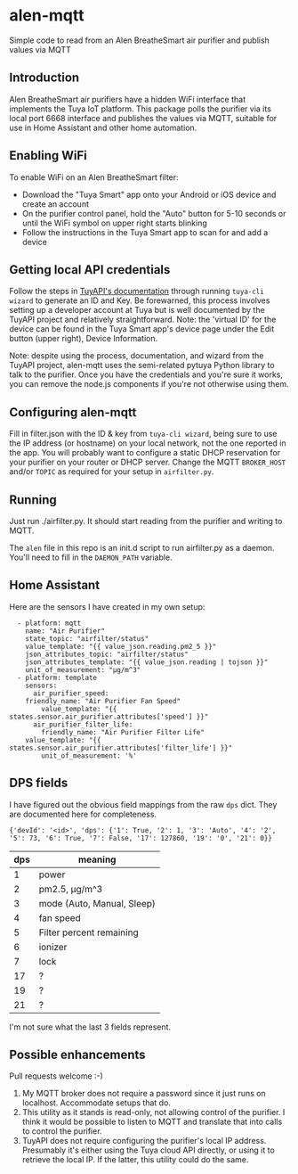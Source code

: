 # alen-mqtt
Simple code to read from an Alen BreatheSmart air purifier and publish values via MQTT

## Introduction
Alen BreatheSmart air purifiers have a hidden WiFi interface that implements the Tuya IoT platform. This package polls the purifier via its local port 6668 interface and publishes the values via MQTT, suitable for use in Home Assistant and other home automation.

## Enabling WiFi
To enable WiFi on an Alen BreatheSmart filter:
* Download the "Tuya Smart" app onto your Android or iOS device and create an account
* On the purifier control panel, hold the "Auto" button for 5-10 seconds or until the WiFi symbol on upper right starts blinking
* Follow the instructions in the Tuya Smart app to scan for and add a device

## Getting local API credentials
Follow the steps in [TuyAPI's documentation](https://github.com/codetheweb/tuyapi/blob/master/docs/SETUP.md) through running `tuya-cli wizard` to generate an ID and Key. Be forewarned, this process involves setting up a developer account at Tuya but is well documented by the TuyAPI project and relatively straightforward. Note: the 'virtual ID' for the device can be found in the Tuya Smart app's device page under the Edit button (upper right), Device Information.

Note: despite using the process, documentation, and wizard from the TuyAPI project, alen-mqtt uses the semi-related pytuya Python library to talk to the purifier. Once you have the credentials and you're sure it works, you can remove the node.js components if you're not otherwise using them.

## Configuring alen-mqtt
Fill in filter.json with the ID & key from `tuya-cli wizard`, being sure to use the IP address (or hostname) on your local network, not the one reported in the app. You will probably want to configure a static DHCP reservation for your purifier on your router or DHCP server. Change the MQTT `BROKER_HOST` and/or `TOPIC` as required for your setup in `airfilter.py`.

## Running
Just run ./airfilter.py. It should start reading from the purifier and writing to MQTT.

The `alen` file in this repo is an init.d script to run airfilter.py as a daemon. You'll need to fill in the `DAEMON_PATH` variable.

## Home Assistant
Here are the sensors I have created in my own setup:
```
  - platform: mqtt
    name: "Air Purifier"
    state_topic: "airfilter/status"
    value_template: "{{ value_json.reading.pm2_5 }}"
    json_attributes_topic: "airfilter/status"
    json_attributes_template: "{{ value_json.reading | tojson }}"
    unit_of_measurement: "μg/m^3"
  - platform: template
    sensors:
      air_purifier_speed:
	friendly_name: "Air Purifier Fan Speed"
        value_template: "{{ states.sensor.air_purifier.attributes['speed'] }}"
      air_purifier_filter_life:
        friendly_name: "Air Purifier Filter Life"
	value_template: "{{ states.sensor.air_purifier.attributes['filter_life'] }}"
        unit_of_measurement: '%'
```

## DPS fields
I have figured out the obvious field mappings from the raw `dps` dict. They are documented here for completeness.

`{'devId': '<id>', 'dps': {'1': True, '2': 1, '3': 'Auto', '4': '2', '5': 73, '6': True, '7': False, '17': 127860, '19': '0', '21': 0}}`

|dps| meaning|
|---| -------|
|1  |  power         |
|2  |  pm2.5, μg/m^3 |
|3  |  mode (Auto, Manual, Sleep) |
|4  |  fan speed     |
|5  |  Filter percent remaining |
|6  |  ionizer       |
|7  |  lock          |
|17 | ? |
|19 | ? |
|21 | ? |

I'm not sure what the last 3 fields represent.

## Possible enhancements
Pull requests welcome :-)

1. My MQTT broker does not require a password since it just runs on localhost. Accommodate setups that do.
1. This utility as it stands is read-only, not allowing control of the purifier. I think it would be possible to listen to MQTT and translate that into calls to control the purifier.
1. TuyAPI does not require configuring the purifier's local IP address. Presumably it's either using the Tuya cloud API directly, or using it to retrieve the local IP. If the latter, this utility could do the same.
